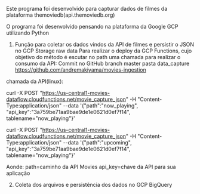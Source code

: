 Este programa foi desenvolvido para capturar dados de filmes da plataforma themoviedb(api.themoviedb.org)

O programa foi desenvolvido pensando na plataforma da Google GCP utilizando Python

1) Função para coletar os dados vindos da API de filmes e persistir o JSON no GCP Storage raw data
Para realizar o deploy da GCP Functions, cujo objetivo do método é escutar no path uma chamada para realizar o consumo da API:
Commit no GitHub branch master pasta data_capture
https://github.com/andremakiyama/movies-ingestion


chamada da API(linux):

curl -X POST "https://us-central1-movies-dataflow.cloudfunctions.net/movie_capture_json" -H "Content-Type:application/json" --data '{"path":"now_playing", "api_key":"3a759be71aa9bae9de1e0621d0ef7f14", tablename="now_playing"}'

curl -X POST "https://us-central1-movies-dataflow.cloudfunctions.net/movie_capture_json" -H "Content-Type:application/json" --data '{"path":"upcoming", "api_key":"3a759be71aa9bae9de1e0621d0ef7f14", tablename="now_playing"}'

Aonde:
    path=caminho da API Movies
    api_key=chave da API para sua aplicação


2) Coleta dos arquivos e persistência dos dados no GCP BigQuery